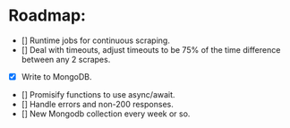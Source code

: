 # Roadmap:
- [] Runtime jobs for continuous scraping.
- [] Deal with timeouts, adjust timeouts to be 75% of the time difference between any 2 scrapes.
- [X] Write to MongoDB.
- [] Promisify functions to use async/await.
- [] Handle errors and non-200 responses.
- [] New Mongodb collection every week or so.